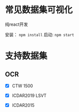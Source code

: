 # 常见数据集可视化

纯react开发

安装： `npm install`
启动: `npm start`

# 支持数据集

## OCR

* [x] CTW 1500

* [x] ICDAR2019 LSVT

* [x] ICDAR2015